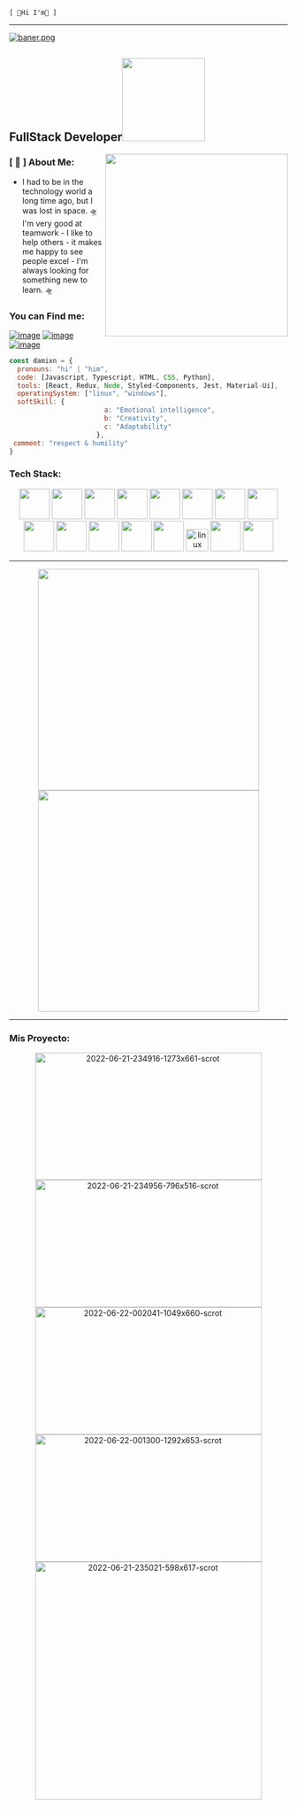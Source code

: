     [ 🎴Hi I'm🎴 ]
---
[![baner.png](https://i.postimg.cc/pTN5ztnK/baner.png)](https://postimg.cc/QBbMZwmM)
<h2 color="#F8D210">FullStack Developer<img src="https://3.bp.blogspot.com/_-NyGm2MYc0U/TKp8UzErDmI/AAAAAAAABts/rUY4YyOvTXA/h4.gif" width="150"></h2>
<img align='right' src="http://www.clipartbest.com/cliparts/RTG/EjL/RTGEjLEbc.gif" width="330">
                                                     
                                                       
### [ 🐙 ] About Me:
- I had to be in the technology world a long time ago, but I was lost in space. 🛸 I'm very good at teamwork - I like to help others - it makes me happy to see people excel - I'm always looking for something new to learn. 🛸

### You can Find me:
[![image](https://img.shields.io/badge/LinkedIn-0077B5?style=for-the-badge&logo=linkedin&logoColor=white)](https://www.linkedin.com/in/damian-olmedo-fullstackdeveloper/)
[![image](https://img.shields.io/badge/Instagram-E4405F?style=for-the-badge&logo=instagram&logoColor=white)](https://www.instagram.com/hi.damit/)
[![image](	https://img.shields.io/badge/Twitter-1DA1F2?style=for-the-badge&logo=twitter&logoColor=white)](https://twitter.com/Dxmian_)

```javascript
const damixn = {
  pronouns: "hi" | "him",
  code: [Javascript, Typescript, HTML, CSS, Python],
  tools: [React, Redux, Node, Styled-Components, Jest, Material-Ui],
  operatingSystem: ["linux", "windows"],
  softSkill: {
                        a: "Emotional intelligence",
                        b: "Creativity",
                        c: "Adaptability"
                      },
 comment: "respect & humility"
}
```


### Tech Stack:
<p align="center">
 <img src="https://cdn.jsdelivr.net/gh/devicons/devicon/icons/javascript/javascript-original.svg" width="55"/>
 <img src="https://cdn.jsdelivr.net/gh/devicons/devicon/icons/git/git-original-wordmark.svg" width="55"/>
 <img src="https://cdn.jsdelivr.net/gh/devicons/devicon/icons/github/github-original-wordmark.svg" width="55"/>       
 <img src="https://cdn.jsdelivr.net/gh/devicons/devicon/icons/react/react-original-wordmark.svg" width="55"/>
 <img src="https://cdn.jsdelivr.net/gh/devicons/devicon/icons/redux/redux-original.svg" width="55"/>
 <img src="https://cdn.jsdelivr.net/gh/devicons/devicon/icons/sequelize/sequelize-original.svg" width="55"/>
 <img src="https://cdn.jsdelivr.net/gh/devicons/devicon/icons/express/express-original-wordmark.svg" width="55"/>
 <img src="https://cdn.jsdelivr.net/gh/devicons/devicon/icons/html5/html5-original-wordmark.svg" width="55"/>
 <img src="https://cdn.jsdelivr.net/gh/devicons/devicon/icons/css3/css3-original-wordmark.svg" width="55"/>
 <img src="https://cdn.jsdelivr.net/gh/devicons/devicon/icons/postgresql/postgresql-original-wordmark.svg" width="55"/>
 <img src="https://upload.wikimedia.org/wikipedia/commons/5/5b/Logo_de_Auth0.svg" width="55"/>
 <img src="https://cdn.jsdelivr.net/gh/devicons/devicon/icons/typescript/typescript-original.svg" width="55"/>
 
   
 <img src="https://cdn.jsdelivr.net/gh/devicons/devicon/icons/php/php-original.svg" width="55"/>
 <img title="linux" alt="linux" src="https://raw.githubusercontent.com/Thomas-George-T/Thomas-George-T/master/assets/linux-tux.svg" width="40" />
 
 <img src="https://upload.wikimedia.org/wikipedia/commons/thumb/b/ba/Stripe_Logo%2C_revised_2016.svg/2560px-Stripe_Logo%2C_revised_2016.svg.png" width="55"/>
 <img src="https://upload.wikimedia.org/wikipedia/commons/thumb/3/39/PayPal_logo.svg/527px-PayPal_logo.svg.png" width="55"/>
 </p>


---
<p align = "center">
  <img src = "https://github-readme-stats.vercel.app/api?username=Damixn31&show_icons=true&theme=bear" width = 400>
  <img src = "https://github-readme-streak-stats.herokuapp.com?user=Damixn31&theme=dark&hide_border=true" width = 400 background="000000">
</p>

---
### Mis Proyecto:
<div align ="center">
<a href="https://ibb.co/QF2RFdJ"><img width="410px" height="230px" src="https://i.ibb.co/mCLwC8R/2022-06-21-234916-1273x661-scrot.png" alt="2022-06-21-234916-1273x661-scrot" border="0"></a>
<a href="https://ibb.co/QPsGvYv"><img width="410px" height="230px" src="https://i.ibb.co/hBpvF2F/2022-06-21-234956-796x516-scrot.png" alt="2022-06-21-234956-796x516-scrot" border="0"></a>
    <a href="https://ibb.co/Y7dwPy6"><img width="410px" height="230px" src="https://i.ibb.co/zh2DQ71/2022-06-22-002041-1049x660-scrot.png" alt="2022-06-22-002041-1049x660-scrot" border="0"></a>
    <a href="https://ibb.co/YkPfRyY"><img width="410px" height="230px" src="https://i.ibb.co/yydgfYG/2022-06-22-001300-1292x653-scrot.png" alt="2022-06-22-001300-1292x653-scrot" border="0"></a>
<a href="https://imgbb.com/"><img width="410px" height="430px" src="https://i.ibb.co/dmBsTZm/2022-06-21-235021-598x617-scrot.png" alt="2022-06-21-235021-598x617-scrot" border="0"></a>


</div>






